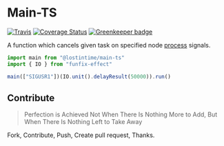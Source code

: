 Main-TS
=======

[![Travis](https://img.shields.io/travis/lostintime/main-ts.svg)](https://travis-ci.org/lostintime/main-ts)
[![Coverage Status](https://codecov.io/gh/lostintime/main-ts/coverage.svg?branch=master)](https://codecov.io/gh/lostintime/main-ts?branch=master)
[![Greenkeeper badge](https://badges.greenkeeper.io/lostintime/main-ts.svg)](https://greenkeeper.io/)

A function which cancels given task on specified node [process](https://nodejs.org/dist/latest-v8.x/docs/api/process.html#process_signal_events) signals.

```typescript
import main from "@lostintime/main-ts"
import { IO } from "funfix-effect"

main(["SIGUSR1"])(IO.unit().delayResult(50000)).run()
```

## Contribute

> Perfection is Achieved Not When There Is Nothing More to Add, 
> But When There Is Nothing Left to Take Away

Fork, Contribute, Push, Create pull request, Thanks. 
